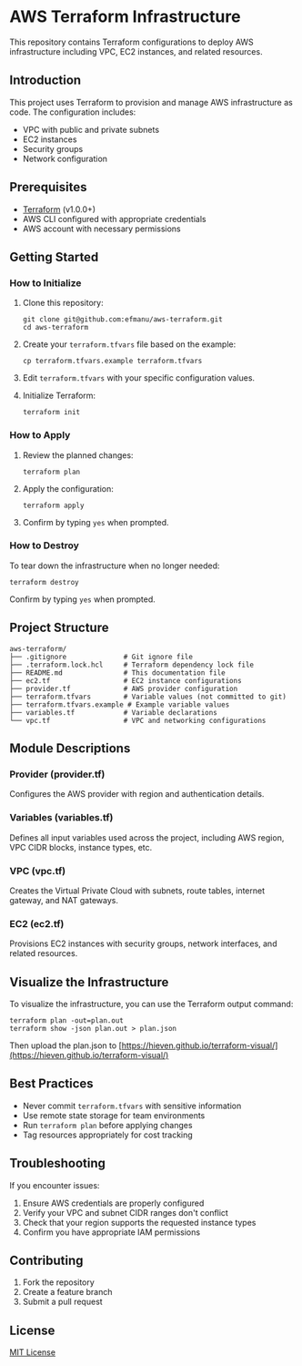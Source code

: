 # AWS Terraform Infrastructure

This repository contains Terraform configurations to deploy AWS infrastructure including VPC, EC2 instances, and related resources.

## Introduction

This project uses Terraform to provision and manage AWS infrastructure as code. The configuration includes:

- VPC with public and private subnets
- EC2 instances
- Security groups
- Network configuration

## Prerequisites

- [Terraform](https://www.terraform.io/downloads.html) (v1.0.0+)
- AWS CLI configured with appropriate credentials
- AWS account with necessary permissions

## Getting Started

### How to Initialize

1. Clone this repository:
   ```
   git clone git@github.com:efmanu/aws-terraform.git
   cd aws-terraform
   ```

2. Create your `terraform.tfvars` file based on the example:
   ```
   cp terraform.tfvars.example terraform.tfvars
   ```

3. Edit `terraform.tfvars` with your specific configuration values.

4. Initialize Terraform:
   ```
   terraform init
   ```

### How to Apply

1. Review the planned changes:
   ```
   terraform plan
   ```

2. Apply the configuration:
   ```
   terraform apply
   ```

3. Confirm by typing `yes` when prompted.

### How to Destroy

To tear down the infrastructure when no longer needed:

```
terraform destroy
```

Confirm by typing `yes` when prompted.

## Project Structure

```
aws-terraform/
├── .gitignore              # Git ignore file
├── .terraform.lock.hcl     # Terraform dependency lock file
├── README.md               # This documentation file
├── ec2.tf                  # EC2 instance configurations
├── provider.tf             # AWS provider configuration
├── terraform.tfvars        # Variable values (not committed to git)
├── terraform.tfvars.example # Example variable values
├── variables.tf            # Variable declarations
└── vpc.tf                  # VPC and networking configurations
```

## Module Descriptions

### Provider (provider.tf)
Configures the AWS provider with region and authentication details.

### Variables (variables.tf)
Defines all input variables used across the project, including AWS region, VPC CIDR blocks, instance types, etc.

### VPC (vpc.tf)
Creates the Virtual Private Cloud with subnets, route tables, internet gateway, and NAT gateways.

### EC2 (ec2.tf)
Provisions EC2 instances with security groups, network interfaces, and related resources.

## Visualize the Infrastructure

To visualize the infrastructure, you can use the Terraform output command:

```
terraform plan -out=plan.out
terraform show -json plan.out > plan.json
```
Then upload the plan.json to [https://hieven.github.io/terraform-visual/](https://hieven.github.io/terraform-visual/)

## Best Practices

- Never commit `terraform.tfvars` with sensitive information
- Use remote state storage for team environments
- Run `terraform plan` before applying changes
- Tag resources appropriately for cost tracking

## Troubleshooting

If you encounter issues:

1. Ensure AWS credentials are properly configured
2. Verify your VPC and subnet CIDR ranges don't conflict
3. Check that your region supports the requested instance types
4. Confirm you have appropriate IAM permissions

## Contributing

1. Fork the repository
2. Create a feature branch
3. Submit a pull request

## License

[MIT License](LICENSE)
